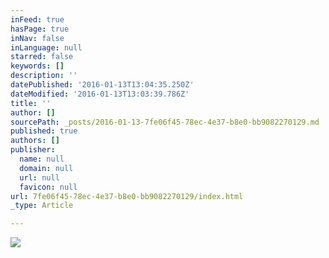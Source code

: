 ```yaml
---
inFeed: true
hasPage: true
inNav: false
inLanguage: null
starred: false
keywords: []
description: ''
datePublished: '2016-01-13T13:04:35.250Z'
dateModified: '2016-01-13T13:03:39.786Z'
title: ''
author: []
sourcePath: _posts/2016-01-13-7fe06f45-78ec-4e37-b8e0-bb9082270129.md
published: true
authors: []
publisher:
  name: null
  domain: null
  url: null
  favicon: null
url: 7fe06f45-78ec-4e37-b8e0-bb9082270129/index.html
_type: Article

---
```

![](https://s3-us-west-2.amazonaws.com/the-grid-img/p/7df824732bb125fdbed2a98b935228eb3ecb762e.jpg)
